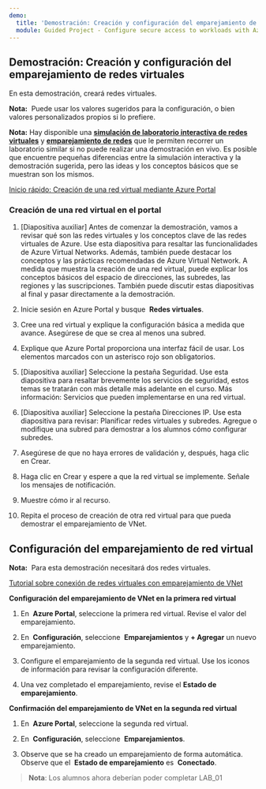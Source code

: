 ```yaml
---
demo:
  title: 'Demostración: Creación y configuración del emparejamiento de redes virtuales'
  module: Guided Project - Configure secure access to workloads with Azure virtual networking services
---
```

## Demostración: Creación y configuración del emparejamiento de redes virtuales


En esta demostración, creará redes virtuales.

**Nota:**  Puede usar los valores sugeridos para la configuración, o bien valores personalizados propios si lo prefiere.

**Nota:** Hay disponible una **[simulación de laboratorio interactiva de redes virtuales](https://mslearn.cloudguides.com/en-us/guides/AZ-900%20Exam%20Guide%20-%20Azure%20Fundamentals%20Exercise%204?azure-portal=true)** y **[emparejamiento de redes](https://mslabs.cloudguides.com/guides/AZ-104%20Exam%20Guide%20-%20Microsoft%20Azure%20Administrator%20Exercise%209?azure-portal=true)** que le permiten recorrer un laboratorio similar si no puede realizar una demostración en vivo. Es posible que encuentre pequeñas diferencias entre la simulación interactiva y la demostración sugerida, pero las ideas y los conceptos básicos que se muestran son los mismos. 


[Inicio rápido: Creación de una red virtual mediante Azure Portal](https://docs.microsoft.com/azure/virtual-network/quick-create-portal)

### Creación de una red virtual en el portal


   
1.  [Diapositiva auxiliar] Antes de comenzar la demostración, vamos a revisar qué son las redes virtuales y los conceptos clave de las redes virtuales de Azure. Use esta diapositiva para resaltar las funcionalidades de Azure Virtual Networks. Además, también puede destacar los conceptos y las prácticas recomendadas de Azure Virtual Network. A medida que muestra la creación de una red virtual, puede explicar los conceptos básicos del espacio de direcciones, las subredes, las regiones y las suscripciones. También puede discutir estas diapositivas al final y pasar directamente a la demostración.
   
2.  Inicie sesión en Azure Portal y busque  **Redes virtuales**.
   
3.  Cree una red virtual y explique la configuración básica a medida que avance. Asegúrese de que se crea al menos una subred. 
   
4.  Explique que Azure Portal proporciona una interfaz fácil de usar. Los elementos marcados con un asterisco rojo son obligatorios.
   
5.  [Diapositiva auxiliar] Seleccione la pestaña Seguridad. Use esta diapositiva para resaltar brevemente los servicios de seguridad, estos temas se tratarán con más detalle más adelante en el curso. Más información: Servicios que pueden implementarse en una red virtual. 
   
6.  [Diapositiva auxiliar] Seleccione la pestaña Direcciones IP. Use esta diapositiva para revisar: Planificar redes virtuales y subredes. Agregue o modifique una subred para demostrar a los alumnos cómo configurar subredes. 
7.  Asegúrese de que no haya errores de validación y, después, haga clic en Crear.
8.  Haga clic en Crear y espere a que la red virtual se implemente. Señale los mensajes de notificación. 
9.  Muestre cómo ir al recurso.
10. Repita el proceso de creación de otra red virtual para que pueda demostrar el emparejamiento de VNet.

## Configuración del emparejamiento de red virtual

**Nota:**  Para esta demostración necesitará dos redes virtuales.

[Tutorial sobre conexión de redes virtuales con emparejamiento de VNet](https://docs.microsoft.com/azure/virtual-network/tutorial-connect-virtual-networks-portal)

**Configuración del emparejamiento de VNet en la primera red virtual**

1. En  **Azure Portal**, seleccione la primera red virtual. Revise el valor del emparejamiento. 

1. En  **Configuración**, seleccione  **Emparejamientos** y **+ Agregar** un nuevo emparejamiento.

1. Configure el emparejamiento de la segunda red virtual. Use los iconos de información para revisar la configuración diferente. 

1. Una vez completado el emparejamiento, revise el **Estado de emparejamiento**. 

**Confirmación del emparejamiento de VNet en la segunda red virtual**

1. En  **Azure Portal**, seleccione la segunda red virtual.

1. En  **Configuración**, seleccione  **Emparejamientos**.

1. Observe que se ha creado un emparejamiento de forma automática. Observe que el  **Estado de emparejamiento** es  **Conectado**.


>**Nota**: Los alumnos ahora deberían poder completar LAB_01

